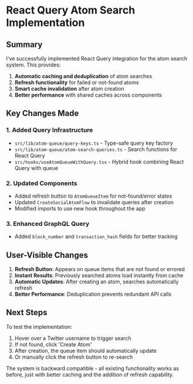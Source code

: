 # React Query Atom Search Implementation

## Summary

I've successfully implemented React Query integration for the atom search system. This provides:

1. **Automatic caching and deduplication** of atom searches
2. **Refresh functionality** for failed or not-found atoms  
3. **Smart cache invalidation** after atom creation
4. **Better performance** with shared caches across components

## Key Changes Made

### 1. Added Query Infrastructure
- `src/lib/atom-queue/query-keys.ts` - Type-safe query key factory
- `src/lib/atom-queue/atom-search-queries.ts` - Search functions for React Query
- `src/hooks/useAtomQueueWithQuery.tsx` - Hybrid hook combining React Query with queue

### 2. Updated Components
- Added refresh button to `AtomQueueItem` for not-found/error states
- Updated `CreateSocialAtomFlow` to invalidate queries after creation
- Modified imports to use new hook throughout the app

### 3. Enhanced GraphQL Query
- Added `block_number` and `transaction_hash` fields for better tracking

## User-Visible Changes

1. **Refresh Button**: Appears on queue items that are not found or errored
2. **Instant Results**: Previously searched atoms load instantly from cache
3. **Automatic Updates**: After creating an atom, searches automatically refresh
4. **Better Performance**: Deduplication prevents redundant API calls

## Next Steps

To test the implementation:
1. Hover over a Twitter username to trigger search
2. If not found, click 'Create Atom'
3. After creation, the queue item should automatically update
4. Or manually click the refresh button to re-search

The system is backward compatible - all existing functionality works as before, just with better caching and the addition of refresh capability.
